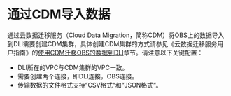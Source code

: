 # 通过CDM导入数据<a name="dli_01_0254"></a>

通过云数据迁移服务（Cloud Data Migration，简称CDM）将OBS上的数据导入到DLI需要创建CDM集群，具体创建CDM集群的方式请参见《云数据迁移服务用户指南》的[使用CDM迁移OBS的数据到DLI](https://support.huaweicloud.com/usermanual-cdm/cdm_01_0080.html)章节。请注意以下关键配置：

-   DLI所在的VPC与CDM集群的VPC一致。
-   需要创建两个连接，即DLI连接，OBS连接。
-   传输数据的文件格式支持“CSV格式“和“JSON格式“。

